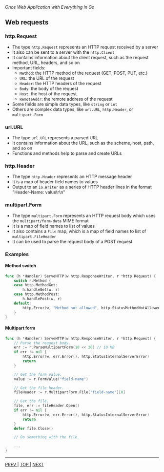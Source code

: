 *Once Web Application with Everything in Go*

## Web requests

### http.Request

* The type `http.Request` represents an HTTP request received by a server
* It also can be sent to a server with the `http.Client`
* It contains information about the client request, such as the request method, URL, headers, and so on
* Important fields:
    * `Method`: the HTTP method of the request (GET, POST, PUT, etc.)
    * `URL`: the URL of the request
    * `Header`: the HTTP headers of the request
    * `Body`: the body of the request
    * `Host`: the host of the request
    * `RemoteAddr`: the remote address of the request
* Some fields are simple data types, like `string` or `int`
* Others are complex data types, like `url.URL`, `http.Header`, or `multipart.Form`

### url.URL

* The type `url.URL` represents a parsed URL
* It contains information about the URL, such as the scheme, host, path, and so on
* Functions and methods help to parse and create URLs

### http.Header

* The type `http.Header` represents an HTTP message header
* It is a map of header field names to values
* Output to an `io.Writer` as a series of HTTP header lines in the format "Header-Name: value\r\n"

### multipart.Form

* The type `multipart.Form` represents an HTTP request body which uses the `multipart/form-data` MIME format
* It is a map of field names to list of values
* It also contains a `File` map, which is a map of field names to list of `multipart.FileHeader`
* It can be used to parse the request body of a POST request

### Examples

#### Method switch

```go
func (h *Handler) ServeHTTP(w http.ResponseWriter, r *http.Request) {
    switch r.Method {
    case http.MethodGet:
        h.handleGet(w, r)
    case http.MethodPost:
        h.handlePost(w, r)
    default:
        http.Error(w, "Method not allowed", http.StatusMethodNotAllowed)
    }
}
```

#### Multipart form

```go
func (h *Handler) ServeHTTP(w http.ResponseWriter, r *http.Request) {
    // Parse the request body.
    err := r.ParseMultipartForm(10 << 20) // 10 MB
    if err != nil {
        http.Error(w, err.Error(), http.StatusInternalServerError)
        return
    }

    // Get the form value.
    value := r.FormValue("field-name")

    // Get the file header.
    fileHeader := r.MultipartForm.File["field-name"][0]

    // Get the file.
    file, err := fileHeader.Open()
    if err != nil {
        http.Error(w, err.Error(), http.StatusInternalServerError)
        return
    }
    defer file.Close()

    // Do something with the file.

    ...
}
```

---

[   PREV   ](package.md) | [   TOP   ](../README.md) | [   NEXT   ](responses.md)
